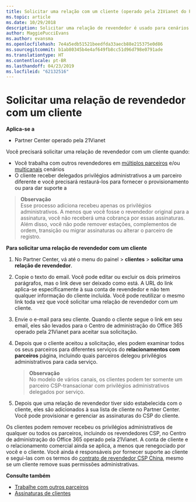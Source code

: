 ```yaml
---
title: Solicitar uma relação com um cliente (operado pela 21Vianet do Partner Center)
ms.topic: article
ms.date: 10/29/2018
description: Solicitar uma relação de revendedor é usado para cenários de multipartner e multicanais. Também será útil se um cliente remover seus privilégios de administrador delegado e você precisar restaurá-los para fornecer provisionamento ou suporte.
author: MaggiePucciEvans
ms.author: evansma
ms.openlocfilehash: 7e4a5edb51521beedfda33aecb88e215375e0d86
ms.sourcegitcommit: b1ab80345b4e4af649fb8cc51d96d798e0791ade
ms.translationtype: HT
ms.contentlocale: pt-BR
ms.lasthandoff: 04/23/2019
ms.locfileid: "62132516"
---
```

# <a name="request-a-reseller-relationship-with-a-customer"></a>Solicitar uma relação de revendedor com um cliente

**Aplica-se a**

-   Partner Center operado pela 21Vianet

Você precisará solicitar uma relação de revendedor com um cliente quando:

-   Você trabalha com outros revendedores em [múltiplos parceiros](multipartner.md) e/ou [multicanais](multichannel.md) cenários
-   O cliente receber delegados privilégios administrativos a um parceiro diferente e você precisará restaurá-los para fornecer o provisionamento ou para dar suporte a

>**Observação**<br> Esse processo adiciona recebeu apenas os privilégios administrativos. A menos que você fosse o revendedor original para a assinatura, você não receberá uma cobrança por essas assinaturas. Além disso, você não pode remover estações, complementos de ordem, transição ou migrar assinaturas ou alterar o parceiro de registro.

<a href="" id="requestarelationship"></a>
**Para solicitar uma relação de revendedor com um cliente**

1.  No Partner Center, vá até o menu do painel &gt; **clientes** &gt; **solicitar uma relação de revendedor**.
2.  Copie o texto do email. Você pode editar ou excluir os dois primeiros parágrafos, mas o link deve ser deixado como está. A URL do link aplica-se especificamente à sua conta de revendedor e não tem qualquer informação do cliente incluída. Você pode reutilizar o mesmo link toda vez que você solicitar uma relação de revendedor com um cliente.
3.  Envie o e-mail para seu cliente. Quando o cliente segue o link em seu email, eles são levados para o Centro de administração do Office 365 operado pela 21Vianet para aceitar sua solicitação.
4.  Depois que o cliente aceitou a solicitação, eles podem examinar todos os seus parceiros para diferentes serviços do **relacionamentos com parceiros** página, incluindo quais parceiros delegou privilégios administrativos para cada serviço.

    >**Observação**<br> No modelo de vários canais, os clientes podem ter somente um parceiro CSP-transacionar com privilégios administrativos delegados por serviço. 
    
5.  Depois que uma relação de revendedor tiver sido estabelecida com o cliente, eles são adicionados à sua lista de cliente no Partner Center. Você pode provisionar e gerenciar as assinaturas do CSP do cliente.

Os clientes podem remover recebeu os privilégios administrativos de qualquer ou todos os parceiros, incluindo os revendedores CSP, no Centro de administração do Office 365 operado pela 21Vianet. A conta de cliente e o relacionamento comercial ainda se aplica, a menos que renegociado por você e o cliente. Você ainda é responsáveis por fornecer suporte ao cliente e segui-las com os termos do [contrato de revendedor CSP China](https://www.21vbluecloud.com/office365/ResellerAgr/), mesmo se um cliente remove suas permissões administrativas. 

**Consulte também**

-   [Trabalhe com outros parceiros](work-with-other-partners.md)
-   [Assinaturas de clientes](customer-subscriptions.md)

 

 




